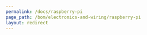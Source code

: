 ```yaml
---
permalink: /docs/raspberry-pi
page_path: /bom/electronics-and-wiring/raspberry-pi
layout: redirect
---
```


